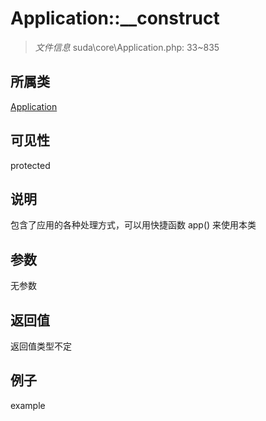 # Application::__construct

> *文件信息* suda\core\Application.php: 33~835
## 所属类 

[Application](../Application.md)

## 可见性

  protected  
## 说明


包含了应用的各种处理方式，可以用快捷函数 app() 来使用本类


## 参数

无参数

## 返回值
返回值类型不定

## 例子

example
